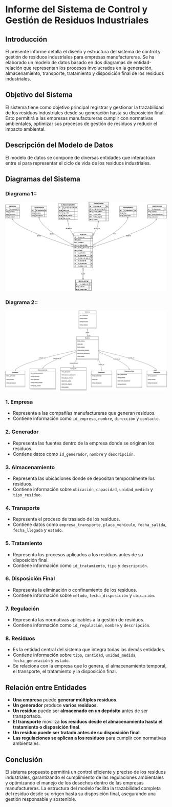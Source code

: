 
# Informe del Sistema de Control y Gestión de Residuos Industriales

## Introducción
El presente informe detalla el diseño y estructura del sistema de control y gestión de residuos industriales para empresas manufactureras. Se ha elaborado un modelo de datos basado en dos diagramas de entidad-relación que representan los procesos involucrados en la generación, almacenamiento, transporte, tratamiento y disposición final de los residuos industriales.

## Objetivo del Sistema
El sistema tiene como objetivo principal registrar y gestionar la trazabilidad de los residuos industriales desde su generación hasta su disposición final. Esto permitirá a las empresas manufactureras cumplir con normativas ambientales, optimizar sus procesos de gestión de residuos y reducir el impacto ambiental.

## Descripción del Modelo de Datos
El modelo de datos se compone de diversas entidades que interactúan entre sí para representar el ciclo de vida de los residuos industriales.
## Diagramas del Sistema


### Diagrama 1::
![Diagrama de Clases](img/WhatsApp%20Image%202025-02-15%20at%201.29.06%20PM.jpeg)

### Diagrama 2::
![Diagrama Entidad-Relación](img/WhatsApp%20Image%202025-02-15%20at%201.29.05%20PM.jpeg)

### 1. **Empresa**
- Representa a las compañías manufactureras que generan residuos.
- Contiene información como `id_empresa`, `nombre`, `dirección` y `contacto`.

### 2. **Generador**
- Representa las fuentes dentro de la empresa donde se originan los residuos.
- Contiene datos como `id_generador`, `nombre` y `descripción`.

### 3. **Almacenamiento**
- Representa las ubicaciones donde se depositan temporalmente los residuos.
- Contiene información sobre `ubicación`, `capacidad`, `unidad_medida` y `tipo_residuo`.

### 4. **Transporte**
- Representa el proceso de traslado de los residuos.
- Contiene datos como `empresa_transporte`, `placa_vehículo`, `fecha_salida`, `fecha_llegada` y `estado`.

### 5. **Tratamiento**
- Representa los procesos aplicados a los residuos antes de su disposición final.
- Contiene información como `id_tratamiento`, `tipo` y `descripción`.

### 6. **Disposición Final**
- Representa la eliminación o confinamiento de los residuos.
- Contiene información sobre `método`, `fecha_disposición` y `ubicación`.

### 7. **Regulación**
- Representa las normativas aplicables a la gestión de residuos.
- Contiene información como `id_regulación`, `nombre` y `descripción`.

### 8. **Residuos**
- Es la entidad central del sistema que integra todas las demás entidades.
- Contiene información sobre `tipo`, `cantidad`, `unidad_medida`, `fecha_generación` y `estado`.
- Se relaciona con la empresa que lo genera, el almacenamiento temporal, el transporte, el tratamiento y la disposición final.

## Relación entre Entidades
- **Una empresa** puede **generar múltiples residuos**.
- **Un generador** produce **varios residuos**.
- **Un residuo** puede ser **almacenado en un depósito** antes de ser transportado.
- **El transporte** moviliza **los residuos desde el almacenamiento hasta el tratamiento o disposición final**.
- **Un residuo puede ser tratado antes de su disposición final**.
- **Las regulaciones se aplican a los residuos** para cumplir con normativas ambientales.

## Conclusión
El sistema propuesto permitirá un control eficiente y preciso de los residuos industriales, garantizando el cumplimiento de las regulaciones ambientales y optimizando el manejo de los desechos dentro de las empresas manufactureras. La estructura del modelo facilita la trazabilidad completa del residuo desde su origen hasta su disposición final, asegurando una gestión responsable y sostenible.



